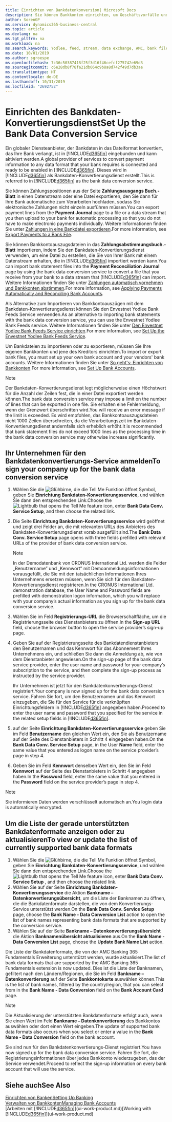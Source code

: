 ```yaml
---
title: Einrichten von Bankdatenkonversion| Microsoft Docs
description: Sie können Bankkonten einrichten, um Geschäftsvorfälle und Import- oder Ausfuhrbankfeeds, wie Yodlee zu verwalten.
author: SorenGP
ms.service: dynamics365-business-central
ms.topic: article
ms.devlang: na
ms.tgt_pltfrm: na
ms.workload: na
ms.search.keywords: Yodlee, feed, stream, data exchange, AMC, bank file import, bank file export, re-export, bank transfer, AMC, bank data conversion service, funds transfer
ms.date: 10/01/2019
ms.author: sgroespe
ms.openlocfilehash: 7c36c50387418f25f3d16f46cefcf275742e69d3
ms.sourcegitcommit: c6e28db8f78fa21db064c9b8a8d742f49d7db3ae
ms.translationtype: HT
ms.contentlocale: de-DE
ms.lasthandoff: 10/31/2019
ms.locfileid: "2692752"
---
```

# <a name="set-up-the-bank-data-conversion-service"></a><span data-ttu-id="4293a-103">Einrichten des Bankdaten-Konvertierungsdienst</span><span class="sxs-lookup"><span data-stu-id="4293a-103">Set Up the Bank Data Conversion Service</span></span>
<span data-ttu-id="4293a-104">Ein globaler Diensteanbieter, der Bankdaten in das Dateiformat konvertiert, das Ihre Bank verlangt, ist in [!INCLUDE[d365fin](includes/d365fin_md.md)] eingebunden und kann aktiviert werden.</span><span class="sxs-lookup"><span data-stu-id="4293a-104">A global provider of services to convert payment information to any data format that your bank requires is connected and ready to be enabled in [!INCLUDE[d365fin](includes/d365fin_md.md)].</span></span> <span data-ttu-id="4293a-105">Dieses wird in [!INCLUDE[d365fin](includes/d365fin_md.md)] als Bankdaten-Konvertierungsdienst erstellt.</span><span class="sxs-lookup"><span data-stu-id="4293a-105">This is referred to in [!INCLUDE[d365fin](includes/d365fin_md.md)] as the bank data conversion service.</span></span>

<span data-ttu-id="4293a-106">Sie können Zahlungspositionen aus der Seite **Zahlungsausgangs Buch.-Blatt** in einen Datenstream oder eine Datei exportieren, den Sie dann für Ihre Bank automatische zum Verarbeiten hochladen, sodass Sie elektronische Zahlungen nicht einzeln ausführen müssen.</span><span class="sxs-lookup"><span data-stu-id="4293a-106">You can export payment lines from the **Payment Journal** page to a file or a data stream that you then upload to your bank for automatic processing so that you do not have to make electronic payments individually.</span></span> <span data-ttu-id="4293a-107">Weitere Informationen finden Sie unter [Zahlungen in eine Bankdatei exportieren](payables-how-export-payments-bank-file.md).</span><span class="sxs-lookup"><span data-stu-id="4293a-107">For more information, see [Export Payments to a Bank File](payables-how-export-payments-bank-file.md).</span></span>

<span data-ttu-id="4293a-108">Sie können Bankkontoauszugsdateien in das **Zahlungsabstimmungsbuch.-Blatt** importieren, indem Sie den Bankdaten-Konvertierungsdienst verwenden, um eine Datei zu erstellen, die Sie von Ihrer Bank mit einem Datenstream erhalten, die in [!INCLUDE[d365fin](includes/d365fin_md.md)] importiert werden kann.</span><span class="sxs-lookup"><span data-stu-id="4293a-108">You can import bank statement files into the **Payment Reconciliation Journal** page by using the bank data conversion service to convert a file that you receive from your bank to a data stream that [!INCLUDE[d365fin](includes/d365fin_md.md)] can import.</span></span> <span data-ttu-id="4293a-109">Weitere Informationen finden Sie unter [Zahlungen automatisch vornehmen und Bankkonten abstimmen](receivables-apply-payments-auto-reconcile-bank-accounts.md).</span><span class="sxs-lookup"><span data-stu-id="4293a-109">For more information, see [Applying Payments Automatically and Reconciling Bank Accounts](receivables-apply-payments-auto-reconcile-bank-accounts.md).</span></span>

<span data-ttu-id="4293a-110">Als Alternative zum Importieren von Bankkontoauszügen mit dem Bankdaten-Konvertierungsdienst können Sie den Envestnet Yodlee Bank Feeds Service verwenden.</span><span class="sxs-lookup"><span data-stu-id="4293a-110">As an alternative to importing bank statements with the bank data conversion service, you can use the Envestnet Yodlee Bank Feeds service.</span></span> <span data-ttu-id="4293a-111">Weitere Informationen finden Sie unter [Den Envestnet Yodlee Bank Feeds Service einrichten](bank-how-setup-bank-statement-service.md).</span><span class="sxs-lookup"><span data-stu-id="4293a-111">For more information, see [Set Up the Envestnet Yodlee Bank Feeds Service](bank-how-setup-bank-statement-service.md).</span></span>

<span data-ttu-id="4293a-112">Um Bankdateien zu importieren oder zu exportieren, müssen Sie Ihre eigenen Bankkonten und jene des Kreditors einrichten.</span><span class="sxs-lookup"><span data-stu-id="4293a-112">To import or export bank files, you must set up your own bank account and your vendors' bank accounts.</span></span> <span data-ttu-id="4293a-113">Weitere Informationen finden Sie unter [So geht's: Einrichten von Bankkonten](bank-how-setup-bank-accounts.md).</span><span class="sxs-lookup"><span data-stu-id="4293a-113">For more information, see [Set Up Bank Accounts](bank-how-setup-bank-accounts.md).</span></span>

> [!NOTE]  
> <span data-ttu-id="4293a-114">Der Bankdaten-Konvertierungsdienst legt möglicherweise einen Höchstwert für die Anzahl der Zeilen fest, die in einer Datei exportiert werden können.</span><span class="sxs-lookup"><span data-stu-id="4293a-114">The bank data conversion service may impose a limit on the number of lines that can be exported in one file.</span></span> <span data-ttu-id="4293a-115">Sie erhalten eine Fehlermeldung, wenn der Grenzwert überschritten wird.</span><span class="sxs-lookup"><span data-stu-id="4293a-115">You will receive an error message if the limit is exceeded.</span></span> <span data-ttu-id="4293a-116">Es wird empfohlen, das Bankkontoauszugsdateien nicht 1000 Zeilen überschreiten, da die Verarbeitungszeit im Bankdaten-Konvertierungsdienst andernfalls sich erheblich erhöht.</span><span class="sxs-lookup"><span data-stu-id="4293a-116">It is recommended that bank statement files do not exceed 1000 lines as the processing time in the bank data conversion service may otherwise increase significantly.</span></span>

## <a name="to-sign-your-company-up-for-the-bank-data-conversion-service"></a><span data-ttu-id="4293a-117">Ihr Unternehmen für den Bankdatenkonvertierungs-Service anmelden</span><span class="sxs-lookup"><span data-stu-id="4293a-117">To sign your company up for the bank data conversion service</span></span>
1. <span data-ttu-id="4293a-118">Wählen Sie die ![Glühbirne, die die Tell Me Funktion öffnet](media/ui-search/search_small.png "Tell Me-Funktion") Symbol, geben Sie **Einrichtung Bankdaten-Konvertierungsservice**, und wählen Sie dann den entsprechenden Link.</span><span class="sxs-lookup"><span data-stu-id="4293a-118">Choose the ![Lightbulb that opens the Tell Me feature](media/ui-search/search_small.png "Tell me what you want to do") icon, enter **Bank Data Conv. Service Setup**, and then choose the related link.</span></span>  
2. <span data-ttu-id="4293a-119">Die Seite **Einrichtung Bankdaten-Konvertierungsservice** wird geöffnet und zeigt drei Felder an, die mit relevanten URLs des Anbieters des Bankdaten-Konvertierungsdienst vorab ausgefüllt sind.</span><span class="sxs-lookup"><span data-stu-id="4293a-119">The **Bank Data Conv. Service Setup** page opens with three fields prefilled with relevant URLs of the provider of bank data conversion service.</span></span>

    > [!NOTE]  
    >   <span data-ttu-id="4293a-120">In der Demodatenbank von CRONUS International Ltd. werden die Felder „Benutzername” und „Kennwort” mit Demoanmeldungsinformationen vorausgefüllt, die Sie mit den tatsächlichen Informationen Ihres Unternehmens ersetzen müssen, wenn Sie sich für den Bankdaten-Konvertierungsdienst registrieren.</span><span class="sxs-lookup"><span data-stu-id="4293a-120">In the CRONUS International Ltd. demonstration database, the User Name and Password fields are prefilled with demonstration logon information, which you will replace with your company’s actual information as you sign up for the bank data conversion service.</span></span>
3. <span data-ttu-id="4293a-121">Wählen Sie im Feld **Registrierungs-URL** die Browserschaltfläche, um die Registrierungsseite des Dienstanbieters zu öffnen.</span><span class="sxs-lookup"><span data-stu-id="4293a-121">In the **Sign-up URL** field, choose the browser button to open the service provider’s sign-up page.</span></span>  
4. <span data-ttu-id="4293a-122">Geben Sie auf der Registrierungsseite des Bankdatendienstanbieters den Benutzernamen und das Kennwort für das Abonnement Ihres Unternehmens ein, und schließen Sie dann die Anmeldung ab, wie von dem Dienstanbieter angewiesen.</span><span class="sxs-lookup"><span data-stu-id="4293a-122">On the sign-up page of the bank data service provider, enter the user name and password for your company’s subscription to the service, and then complete the sign-up process as instructed by the service provider.</span></span>

    <span data-ttu-id="4293a-123">Ihr Unternehmen ist jetzt für den Bankdatenkonvertierungs-Dienst registriert.</span><span class="sxs-lookup"><span data-stu-id="4293a-123">Your company is now signed up for the bank data conversion service.</span></span> <span data-ttu-id="4293a-124">Fahren Sie fort, um den Benutzernamen und das Kennwort einzugeben, die Sie für den Service für die verknüpften Einrichtungsfeldern in [!INCLUDE[d365fin](includes/d365fin_md.md)] angegeben haben.</span><span class="sxs-lookup"><span data-stu-id="4293a-124">Proceed to enter the user name and password that you specified for the service in the related setup fields in [!INCLUDE[d365fin](includes/d365fin_md.md)].</span></span>

5. <span data-ttu-id="4293a-125">auf der Seite **Einrichtung Bankdaten-Konvertierungsservice** geben Sie im Feld **Benutzername** den gleichen Wert ein, den Sie als Benutzername auf der Seite des Dienstanbieters in Schritt 4 eingegeben haben.</span><span class="sxs-lookup"><span data-stu-id="4293a-125">On the **Bank Data Conv. Service Setup** page, in the User **Name** field, enter the same value that you entered as logon name on the service provider’s page in step 4.</span></span>
6. <span data-ttu-id="4293a-126">Geben Sie im Feld **Kennwort** denselben Wert ein, den Sie im Feld **Kennwort** auf der Seite des Dienstanbieters in Schritt 4 angegeben haben.</span><span class="sxs-lookup"><span data-stu-id="4293a-126">In the **Password** field, enter the same value that you entered in the **Password** field on the service provider’s page in step 4.</span></span>

> [!NOTE]  
> <span data-ttu-id="4293a-127">Sie informieren Daten werden verschlüsselt automatisch an.</span><span class="sxs-lookup"><span data-stu-id="4293a-127">You login data is automatically encrypted.</span></span>

## <a name="to-view-or-update-the-list-of-currently-supported-bank-data-formats"></a><span data-ttu-id="4293a-128">Um die Liste der gerade unterstützten Bankdatenformate anzeigen oder zu aktualisieren</span><span class="sxs-lookup"><span data-stu-id="4293a-128">To view or update the list of currently supported bank data formats</span></span>
1. <span data-ttu-id="4293a-129">Wählen Sie die ![Glühbirne, die die Tell Me Funktion öffnet](media/ui-search/search_small.png "Tell Me-Funktion") Symbol, geben Sie **Einrichtung Bankdaten-Konvertierungsservice**, und wählen Sie dann den entsprechenden Link.</span><span class="sxs-lookup"><span data-stu-id="4293a-129">Choose the ![Lightbulb that opens the Tell Me feature](media/ui-search/search_small.png "Tell me what you want to do") icon, enter **Bank Data Conv. Service Setup** , and then choose the related link.</span></span>
2. <span data-ttu-id="4293a-130">Wählen Sie auf der Seite **Einrichtung Bankdaten-Konvertierungsservice** die Aktion **Bankname – Datenkonvertierungsübersicht**, um die Liste der Banknamen zu öffnen, die die Bankdatenformate darstellen, die von dem Konvertierungs-Service unterstützt werden.</span><span class="sxs-lookup"><span data-stu-id="4293a-130">On the **Bank Data Conv. Service Setup** page, choose the **Bank Name - Data Conversion List** action to open the list of bank names representing bank data formats that are supported by the conversion service.</span></span>
3. <span data-ttu-id="4293a-131">Wählen Sie auf der Seite **Bankname – Datenkonvertierungsübersicht** die Aktion **Banknamenübersicht aktualisieren** aus.</span><span class="sxs-lookup"><span data-stu-id="4293a-131">On the **Bank Name - Data Conversion List** page, choose the **Update Bank Name List** action.</span></span>

<span data-ttu-id="4293a-132">Die Liste der Bankdatenformate, die von der AMC Banking 365 Fundamentals Erweiterung unterstützt werden, wurde aktualisiert.</span><span class="sxs-lookup"><span data-stu-id="4293a-132">The list of bank data formats that are supported by the AMC Banking 365 Fundamentals extension is now updated.</span></span> <span data-ttu-id="4293a-133">Dies ist die Liste der Banknamen, gefiltert nach den Ländern/Regionen, die Sie im Feld **Bankname – Datenkonvertierung** auf der Seite **Bankkontokarte** auswählen können.</span><span class="sxs-lookup"><span data-stu-id="4293a-133">This is the list of bank names, filtered by the country/region, that you can select from in the **Bank Name - Data Conversion** field on the **Bank Account Card** page.</span></span>

> [!NOTE]  
>   <span data-ttu-id="4293a-134">Die Aktualisierung der unterstützten Bankdatenformate erfolgt auch, wenn Sie einen Wert im Feld **Bankname – Datenkonvertierung** des Bankkontos auswählen oder dort einen Wert eingeben.</span><span class="sxs-lookup"><span data-stu-id="4293a-134">The update of supported bank data formats also occurs when you select or enter a value in the **Bank Name - Data Conversion** field on the bank account.</span></span>

<span data-ttu-id="4293a-135">Sie sind nun für den Bankdatenkonvertierungs-Dienst registriert.</span><span class="sxs-lookup"><span data-stu-id="4293a-135">You have now signed up for the bank data conversion service.</span></span> <span data-ttu-id="4293a-136">Fahren Sie fort, die Registrierungsinformationen über jedes Bankkonto wiederzugeben, das der Service verwendet.</span><span class="sxs-lookup"><span data-stu-id="4293a-136">Proceed to reflect the sign-up information on every bank account that will use the service.</span></span>

## <a name="see-also"></a><span data-ttu-id="4293a-137">Siehe auch</span><span class="sxs-lookup"><span data-stu-id="4293a-137">See Also</span></span>
[<span data-ttu-id="4293a-138">Einrichten von Banken</span><span class="sxs-lookup"><span data-stu-id="4293a-138">Setting Up Banking</span></span>](bank-setup-banking.md)  
[<span data-ttu-id="4293a-139">Verwalten von Bankkonten</span><span class="sxs-lookup"><span data-stu-id="4293a-139">Managing Bank Accounts</span></span>](bank-manage-bank-accounts.md)  
<span data-ttu-id="4293a-140">[Arbeiten mit [!INCLUDE[d365fin](includes/d365fin_md.md)]](ui-work-product.md)</span><span class="sxs-lookup"><span data-stu-id="4293a-140">[Working with [!INCLUDE[d365fin](includes/d365fin_md.md)]](ui-work-product.md)</span></span>
